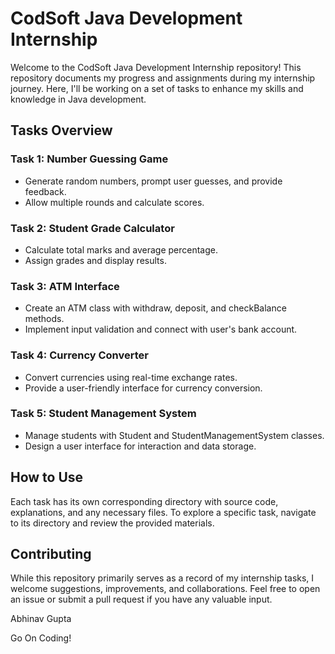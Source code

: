 # CodSoft Java Development Internship

Welcome to the CodSoft Java Development Internship repository! This repository documents my progress and assignments during my internship journey. Here, I'll be working on a set of tasks to enhance my skills and knowledge in Java development.

## Tasks Overview

### Task 1: Number Guessing Game
- Generate random numbers, prompt user guesses, and provide feedback.
- Allow multiple rounds and calculate scores.

### Task 2: Student Grade Calculator
- Calculate total marks and average percentage.
- Assign grades and display results.

### Task 3: ATM Interface
- Create an ATM class with withdraw, deposit, and checkBalance methods.
- Implement input validation and connect with user's bank account.

### Task 4: Currency Converter
- Convert currencies using real-time exchange rates.
- Provide a user-friendly interface for currency conversion.

### Task 5: Student Management System
- Manage students with Student and StudentManagementSystem classes.
- Design a user interface for interaction and data storage.

## How to Use
Each task has its own corresponding directory with source code, explanations, and any necessary files. To explore a specific task, navigate to its directory and review the provided materials.

## Contributing
While this repository primarily serves as a record of my internship tasks, I welcome suggestions, improvements, and collaborations. Feel free to open an issue or submit a pull request if you have any valuable input.

Abhinav Gupta

Go On Coding!
